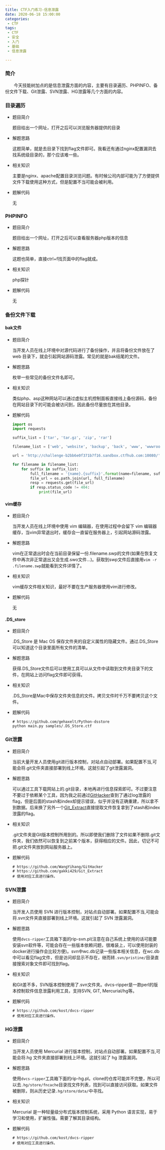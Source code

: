 ```yaml
---
title: CTF入门练习-信息泄露
date: 2020-06-18 15:00:00
categories: 
 - CTF
tags:
 - CTF
 - 安全
 - 入门
 - 基础
 - 信息泄露

---
```


### 简介
&ensp;&ensp;&ensp;&ensp;今天技能树加点的是信息泄露方面的内容，主要有目录遍历、PHPINFO、备份文件下载、Git泄露、SVN泄露、HG泄露等几个方面的内容。<!-- more -->


### 目录遍历

- 题目简介
  
  题目给出一个网址，打开之后可以浏览服务器提供的目录

- 解题思路
  
  这题简单，就是去目录下找到flag文件即可。我看还有通过nginx配置漏洞去找系统级目录的，那个应该难一些。

- 相关知识
  
  主要是nginx、apache配置目录浏览问题。有时候公司内部可能为了方便提供文件下载使用这种方式，但是配置不当可能会被利用。

- 题解代码
  
  无

### PHPINFO

- 题目简介
  
  题目给出一个网址，打开之后可以查看服务器php版本的信息

- 解题思路
  
  这题也简单，直接ctrl+f找页面中的flag就成。

- 相关知识
  
  php探针

- 题解代码
  
  无

### 备份文件下载

#### bak文件

- 题目简介
  
  当开发人员在线上环境中对源代码进行了备份操作，并且将备份文件放在了 web 目录下，就会引起网站源码泄露。常见的就是bak结尾的文件。

- 解题思路
  
  枚举一些常见的备份文件名即可。

- 相关知识
  
  类似php、asp这种网站可以通过虚拟主机控制面板直接线上备份源码，备份在网站目录下的可能会被访问到，因此备份尽量放在其他目录。

- 题解代码
  
  ```python
  import os
  import requests

  suffix_list = ['tar', 'tar.gz', 'zip', 'rar']

  filename_list = ['web', 'website', 'backup', 'back', 'www', 'wwwroot', 'temp']

  url = 'http://challenge-b2bb6e0f371b7f16.sandbox.ctfhub.com:10080/'

  for filename in filename_list:
      for suffix in suffix_list:
          full_filename = '{name}.{suffix}'.format(name=filename, suffix=suffix)
          file_url = os.path.join(url, full_filename)
          resp = requests.get(file_url)
          if resp.status_code != 404:
              print(file_url)
  ```

#### vim缓存

- 题目简介
  
  当开发人员在线上环境中使用 vim 编辑器，在使用过程中会留下 vim 编辑器缓存，当vim异常退出时，缓存会一直留在服务器上，引起网站源码泄露。

- 解题思路
  
  vim在正常退出时会在当前目录保留一份.filename.swp的文件(如果在恢复文件中再次非正常退出又会生成.swo文件...)。获取到swp文件后直接用`vim -r .filename.swp`就能看到文件详情了。

- 相关知识
  
  vim缓存文件相关知识，最好不要在生产服务器使用vim进行修改。

- 题解代码
  
  无

#### .DS_store

- 题目简介
  
  .DS_Store 是 Mac OS 保存文件夹的自定义属性的隐藏文件。通过.DS_Store可以知道这个目录里面所有文件的清单。

- 解题思路
  
  获得.DS_Store文件后可以使用工具可以从文件中读取到文件夹目录下的文件，在网站上访问flag文件即可获得。

- 相关知识
  
  .DS_Store是Mac中保存文件夹信息的文件。拷贝文件时千万不要拷贝这个文件。

- 题解代码
  
  ```shell
  # https://github.com/gehaxelt/Python-dsstore
  python main.py samples/.DS_Store.ctf
  ```

### Git泄露

- 题目简介
  
  当前大量开发人员使用git进行版本控制，对站点自动部署。如果配置不当,可能会将.git文件夹直接部署到线上环境。这就引起了git泄露漏洞。

- 解题思路
  
  可以通过工具下载网站上的.git目录，本地再进行信息探索即可。不过要注意不要过于依赖某个工具，因为我之前通过[GitHacker](https://github.com/WangYihang/GitHacker)查到了通过log泄露的flag，但是后面的stash和index却提示错误，似乎并没有正确重建，所以拿不到数据。后来换了另外一个[Git_Extract](https://github.com/gakki429/Git_Extract)直接提取文件恢复拿到了stash和index泄露的flag。

- 相关知识
  
  .git文件夹是Git版本控制所用到的。所以即使我们删除了文件如果不删除.git文件夹，我们依然可以恢复到之前某个版本，获得相应的文件。因此，切记不可把.git文件夹放到网站服务器上。

- 题解代码
  
  ```shell
  # https://github.com/WangYihang/GitHacker
  # https://github.com/gakki429/Git_Extract
  # 使用对应工具进行操作。
  ```


### SVN泄露

- 题目简介
  
  当开发人员使用 SVN 进行版本控制，对站点自动部署。如果配置不当,可能会将.svn文件夹直接部署到线上环境。这就引起了 SVN 泄露漏洞。

- 解题思路
  
  使用`dvcs-ripper`工具箱下面的rip-svn.pl(注意在自己系统上使用的话可能要安装svn软件等，可能会存在一些版本依赖问题，很难装上，可以使用封装的docker进行操作会比较方便)。svn中wc.db记录一些版本相关信息，在wc.db中可以看见flag文件，但是访问却显示不存在，继而转`.svn/pristine/`目录直接搜索对象文件即可找到flag。

- 相关知识
  
  和Git差不多，SVN版本控制使用了.svn文件夹。dvcs-ripper是一款perl的版本控制软件信息泄露利用工具，支持SVN, GIT, Mercurial/hg等。

- 题解代码
  
  ```shell
  # https://github.com/kost/dvcs-ripper
  # 使用对应工具进行操作。
  ```

### HG泄露

- 题目简介
  
  当开发人员使用 Mercurial 进行版本控制，对站点自动部署。如果配置不当,可能会将.hg 文件夹直接部署到线上环境。这就引起了 hg 泄露漏洞。

- 解题思路
  
  使用`dvcs-ripper`工具箱下面的rip-hg.pl。clone的仓库可能并不完整，所以可以去`.hg/store/fncache`目录找文件列表，找到可以直接访问获取。如果文件被删除，则从历史记录`.hg/store/data/`中寻找。

- 相关知识
  
  Mercurial 是一种轻量级分布式版本控制系统，采用 Python 语言实现，易于学习和使用，扩展性强。需要了解其目录结构。

- 题解代码
  
  ```shell
  # https://github.com/kost/dvcs-ripper
  # 使用对应工具进行操作。
  ```